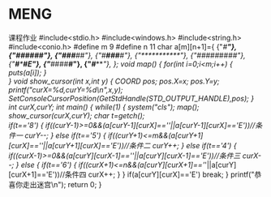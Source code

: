 # MENG
课程作业
#include<stdio.h>
#include<windows.h>
#include<string.h>
#include<conio.h>
#define m 9
#define n 11
char a[m][n+1]={
	{"*#*********"},
	{"***###*###*"},
	{"###**#****#"},
	{"*#**###**#*"},
	{"***********"},
    {"#####*##*##"},
	{"**#*****#*E"},
    {"***#*###**#"},
	{"*#*********"},
    };
void map()
{
	for(int i=0;i<m;i++)
    {
    	puts(a[i]);
	}	
}
void show_cursor(int x,int y)
{
	COORD pos;
	pos.X=x;
	pos.Y=y;
	printf("curX=%d,curY=%d\n",x,y);
	SetConsoleCursorPosition(GetStdHandle(STD_OUTPUT_HANDLE),pos);
}
int curX,curY;
int main()
{
	while(1)
	{
		system("cls");
	   map();
       show_cursor(curX,curY);
       char t=getch();	
       if(t=='8')
       {
       	if((curY-1)>=0&&(a[curY-1][curX]=='*'||a[curY-1][curX]=='E'))//条件一 
       	curY--;
	   }
	   else if(t=='5')
	   {
	   	if((curY+1)<=m&&(a[curY+1][curX]=='*'||a[curY+1][curX]=='E'))//条件二 
	   	curY++;
	   }
	   else if(t=='4')
	   {
	   	if((curX-1)>=0&&(a[curY][curX-1]=='*'||a[curY][curX-1]=='E'))//条件三 
	   	curX--;
	   }
	   else 
	   {
	   	if(t=='6')
	   	{
	   		if((curX+1)<=n&&(a[curY][curX+1]=='*'||a[curY][curX+1]=='E'))//条件四 
	   	curX++;
		   }
	   }
	   if(a[curY][curX]=='E') 
	      break;
	 } 
	 printf("恭喜你走出迷宫\n"); 
	return 0;
 }
